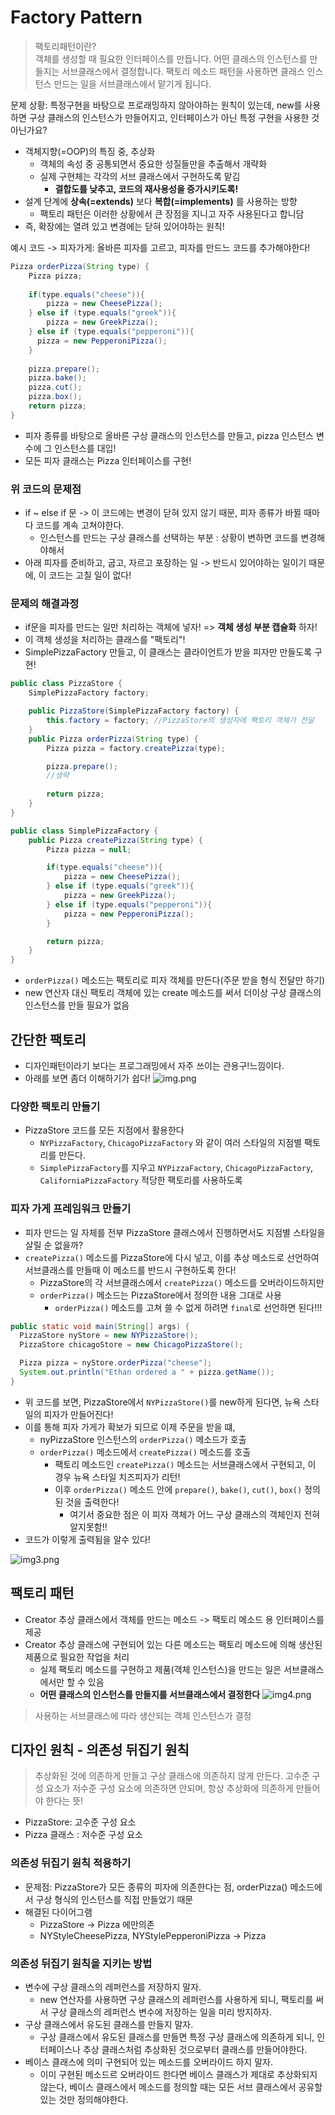 # Factory Pattern
> 팩토리패턴이란?<br>
> 객체를 생성할 때 필요한 인터페이스를 만듭니다.
> 어떤 클래스의 인스턴스를 만들지는 서브클래스에서 결정합니다.
> 팩토리 메소드 패턴을 사용하면 클래스 인스턴스 만드는 일을 서브클래스에서 맡기게 됩니다.

문제 상황:  특정구현을 바탕으로 프로래밍하지 않아야하는 원칙이 있는데, new를 사용하면 구상 클래스의 인스턴스가 만들어지고, 인터페이스가 아닌 특정 구현을 사용한 것 아닌가요?<br>
- 객체지향(=OOP)의 특징 중, 추상화
  - 객체의 속성 중 공통되면서 중요한 성질들만을 추출해서 개략화
  - 실제 구현체는 각각의 서브 클래스에서 구현하도록 맡김
    - **결합도를 낮추고, 코드의 재사용성을 증가시키도록!**
- 설계 단계에 **상속(=extends)** 보다 **복합(=implements)** 를 사용하는 방향
    - 팩토리 패턴은 이러한 상황에서 큰 장점을 지니고 자주 사용된다고 합니담
- 즉, 확장에는 열려 있고 변경에는 닫혀 있어야하는 원칙!

예시 코드 -> 피자가게: 올바른 피자를 고르고, 피자를 만드느 코드를 추가해야한다!

```java
Pizza orderPizza(String type) {
    Pizza pizza;
    
    if(type.equals("cheese")){
        pizza = new CheesePizza();
    } else if (type.equals("greek")){
        pizza = new GreekPizza();
    } else if (type.equals("pepperoni")){
      pizza = new PepperoniPizza();
    }
    
    pizza.prepare();
    pizza.bake();
    pizza.cut();
    pizza.box();
    return pizza;
}
```
- 피자 종류를 바탕으로 올바른 구상 클래스의 인스턴스를 만들고, pizza 인스턴스 변수에 그 인스턴스를 대입!
- 모든 피자 클래스는 Pizza 인터페이스를 구현!

### 위 코드의 문제점
- if ~ else if 문 -> 이 코드에는 변경이 닫혀 있지 않기 때문, 피자 종류가 바뀔 때마다 코드를 계속 고쳐야한다.
  - 인스턴스를 만드는 구상 클래스를 선택하는 부분 : 상황이 변하면 코드를 변경해야해서 
- 아래 피자를 준비하고, 굽고, 자르고 포장하는 일 -> 반드시 있어야하는 일이기 때문에, 이 코드는 고칠 일이 없다! <br>
### 문제의 해결과정
- if문을 피자를 만드는 일만 처리하는 객체에 넣자!
=> **객체 생성 부분 캡슐화** 하자!
- 이 객체 생성을 처리하는 클래스를 "팩토리"!
- SimplePizzaFactory 만들고, 이 클래스는 클라이언트가 받을 피자만 만들도록 구현!

```java
public class PizzaStore {
    SimplePizzaFactory factory;

    public PizzaStore(SimplePizzaFactory factory) {
        this.factory = factory; //PizzaStore의 생성자에 팩토리 객체가 전달
    }
    public Pizza orderPizza(String type) {
        Pizza pizza = factory.createPizza(type);

        pizza.prepare();
        //생략
      
        return pizza;
    }
}
```
```java
public class SimplePizzaFactory {
    public Pizza createPizza(String type) {
        Pizza pizza = null;

        if(type.equals("cheese")){
            pizza = new CheesePizza();
        } else if (type.equals("greek")){
            pizza = new GreekPizza();
        } else if (type.equals("pepperoni")){
            pizza = new PepperoniPizza();
        }

        return pizza;
    }
}
```
- `orderPizza()` 메소드는 팩토리로 피자 객체를 만든다(주문 받을 형식 전달만 하기)
- new 연산자 대신 팩토리 객체에 있는 create 메소드를 써서 더이상 구상 클래스의 인스턴스를 만들 필요가 없음

## 간단한 팩토리
- 디자인패턴이라기 보다는 프로그래밍에서 자주 쓰이는 관용구!느낌이다.
- 아래를 보면 좀더 이해하기가 쉽다!
![img.png](src/img.png)

### 다양한 팩토리 만들기 
- PizzaStore 코드를 모든 지점에서 활용한다
  - `NYPizzaFactory`, `ChicagoPizzaFactory` 와 같이 여러 스타일의 지점별 팩토리를 만든다.
  - `SimplePizzaFactory`를 지우고 `NYPizzaFactory`, `ChicagoPizzaFactory`, `CaliforniaPizzaFactory` 적당한 팩토리를 사용하도록

### 피자 가게 프레임워크 만들기
- 피자 만드는 일 자체를 전부 PizzaStore 클래스에서 진행하면서도 지점별 스타일을 살릴 순 없을까?
- `createPizza()` 메소드를 PizzaStore에 다시 넣고, 이를 추상 메소드로 선언하여 서브클래스를 만들때 이 메소드를 반드시 구현하도록 한다!
  - PizzaStore의 각 서브클래스에서 `createPizza()` 메소드를 오버라이드하지만
  - `orderPizza()` 메소드는 PizzaStore에서 정의한 내용 그대로 사용
    - `orderPizza()` 메소드를 고쳐 쓸 수 없게 하려면 `final`로 선언하면 된다!!!

```java
public static void main(String[] args) {
  PizzaStore nyStore = new NYPizzaStore();
  PizzaStore chicagoStore = new ChicagoPizzaStore();

  Pizza pizza = nyStore.orderPizza("cheese");
  System.out.println("Ethan ordered a " + pizza.getName());
}
```
- 위 코드를 보면, PizzaStore에서 `NYPizzaStore()`를 new하게 된다면, 뉴욕 스타일의 피자가 만들어진다!
- 이를 통해 피자 가게가 확보가 되므로 이제 주문을 받을 떄, 
  - nyPizzaStore 인스턴스의 `orderPizza()` 메소드가 호출 
  - `orderPizza()` 메소드에서 `createPizza()` 메소드를 호출
    - 팩토리 메소드인 `createPizza()` 메소드는 서브클래스에서 구현되고, 이 경우 뉴욕 스타일 치즈피자가 리턴!
    - 이후 `orderPizza()` 메소드 안에 `prepare()`, `bake()`, `cut()`, `box()` 정의된 것을 출력한다!
      - 여기서 중요한 점은 이 피자 객체가 어느 구상 클래스의 객체인지 전혀 알지못함!!
- 코드가 이렇게 출력됨을 알수 있다!

![img3.png](src/img3.png)

## 팩토리 패턴
- Creator 추상 클래스에서 객체를 만드는 메소드 -> 팩토리 메소드 용 인터페이스를 제공
- Creator 추상 클래스에 구현되어 있는 다른 메소드는 팩토리 메소드에 의해 생산된 제품으로 필요한 작업을 처리
  - 실제 팩토리 메소드를 구현하고 제품(객체 인스턴스)을 만드는 일은 서브클래스에서만 할 수 있음
  - **어떤 클래스의 인스턴스를 만들지를 서브클래스에서 결정한다** 
![img4.png](img4.png)
> 사용하는 서브클래스에 따라 생산되는 객체 인스턴스가 결정

## 디자인 원칙 - 의존성 뒤집기 원칙
> 추상화된 것에 의존하게 만들고 구상 클래스에 의존하지 않게 만든다.
> 고수준 구성 요소가 저수준 구성 요소에 의존하면 안되며, 항상 추상화에 의존하게 만들어야 한다는 뜻!
- PizzaStore: 고수준 구성 요소
- Pizza 클래스 : 저수준 구성 요소

### 의존성 뒤집기 원칙 적용하기
- 문제점: PizzaStore가 모든 종류의 피자에 의존한다는 점, orderPizza() 메소드에서 구상 형식의 인스턴스를 직접 만들었기 때문
- 해결된 다이어그램
  - PizzaStore -> Pizza 에만의존
  - NYStyleCheesePizza, NYStylePepperoniPizza -> Pizza

### 의존성 뒤집기 원칙을 지키는 방법
- 변수에 구상 클래스의 레퍼런스를 저장하지 말자.
  - new 연산자를 사용하면 구상 클래스의 레퍼런스를 사용하게 되니, 팩토리를 써서 구상 클래스의 레퍼런스 변수에 저장하는 일을 미리 방지하자.
- 구상 클래스에서 유도된 클래스를 만들지 말자.
  - 구상 클래스에서 유도된 클래스를 만들면 특정 구상 클래스에 의존하게 되니, 인터페이스나 추상 클래스처럼 추상화된 것으로부터 클래스를 만들어야한다.
- 베이스 클래스에 의미 구현되어 있는 메소드를 오버라이드 하지 말자.
  - 이미 구현된 메소드르 오버라이드 한다면 베이스 클래스가 제대로 추상화되지 않는다, 베이스 클래스에서 메소드를 정의할 때는 모든 서브 클래스에서 공유할 있는 것만 정의해야한다.